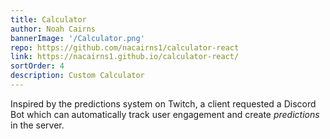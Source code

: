 ```yaml
---
title: Calculator
author: Noah Cairns
bannerImage: '/Calculator.png'
repo: https://github.com/nacairns1/calculator-react
link: https://nacairns1.github.io/calculator-react/
sortOrder: 4
description: Custom Calculator
---
```

Inspired by the predictions system on Twitch, a client requested a Discord Bot which can automatically track user engagement and create _predictions_ in the server. 